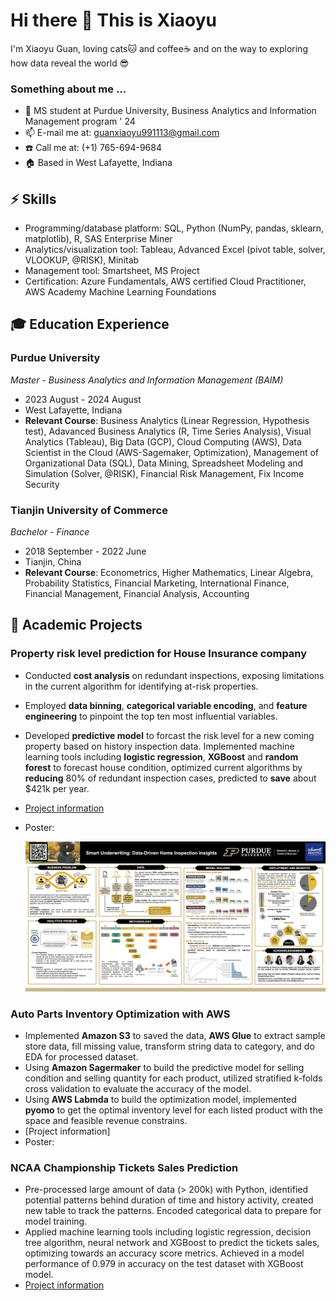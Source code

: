 # Hi there 👋 This is Xiaoyu
I'm Xiaoyu Guan, loving cats🐱 and coffee☕️ and on the way to exploring how data reveal the world 😎
### Something about me ...
- 🏃 MS student at Purdue University, Business Analytics and Information Management program ' 24
- 📫 E-mail me at: guanxiaoyu991113@gmail.com 
- ☎️ Call me at: (+1) 765-694-9684
- 🏠 Based in West Lafayette, Indiana 
  
## ⚡️ Skills
- Programming/database platform: SQL, Python (NumPy, pandas, sklearn, matplotlib), R, SAS Enterprise Miner
- Analytics/visualization tool: Tableau, Advanced Excel (pivot table, solver, VLOOKUP, @RISK), Minitab
- Management tool: Smartsheet, MS Project
- Certification: Azure Fundamentals, AWS certified Cloud Practitioner, AWS Academy Machine Learning Foundations

## 🎓 Education Experience
### Purdue University
*Master* - *Business Analytics and Information Management (BAIM)*
- 2023 August - 2024 August
- West Lafayette, Indiana
- **Relevant Course**: Business Analytics (Linear Regression, Hypothesis test), Adavanced Business Analytics (R, Time Series Analysis), Visual Analytics (Tableau), Big Data (GCP), Cloud Computing (AWS), Data Scientist in the Cloud (AWS-Sagemaker, Optimization), Management of Organizational Data (SQL), Data Mining, Spreadsheet Modeling and Simulation (Solver, @RISK), Financial Risk Management, Fix Income Security

### Tianjin University of Commerce
*Bachelor* - *Finance*
- 2018 September - 2022 June
- Tianjin, China
- **Relevant Course**: Econometrics, Higher Mathematics, Linear Algebra, Probability Statistics, Financial Marketing, International Finance, Financial Management, Financial Analysis, Accounting

## 📖 Academic Projects
### Property risk level prediction for House Insurance company
- Conducted **cost analysis** on redundant inspections, exposing limitations in the current algorithm for identifying at-risk properties.
- Employed **data binning**, **categorical variable encoding**, and **feature engineering** to pinpoint the top ten most influential variables.
- Developed **predictive model** to forcast the risk level for a new coming property based on history inspection data. Implemented machine learning tools including **logistic regression**, **XGBoost** and **random forest** to forecast house condition, optimized current algorithms by **reducing** 80% of redundant inspection cases, predicted to **save** about $421k per year.
- [Project information](https://github.com/Xiaoyuu99/Predictive_analysis_for_house_insurance/tree/main)
- Poster:
  
  ![predictive analysis](predictive_analysis.png)

### Auto Parts Inventory Optimization with AWS
- Implemented **Amazon S3** to saved the data, **AWS Glue** to extract sample store data, fill missing value, transform string data to category, and do EDA for processed dataset.
- Using **Amazon Sagermaker** to build the predictive model for selling condition and selling quantity for each product, utilized stratified k-folds cross validation to evaluate the accuracy of the model.
- Using **AWS Labmda** to build the optimization model, implemented **pyomo** to get the optimal inventory level for each listed product with the space and feasible revenue constrains.
- [Project information]
- Poster:

### NCAA Championship Tickets Sales Prediction
- Pre-processed large amount of data (> 200k) with Python, identified potential patterns behind duration of time and history activity, created new table to track the patterns. Encoded categorical data to prepare for model training.
- Applied machine learning tools including logistic regression, decision tree algorithm, neural network and XGBoost to predict the tickets sales, optimizing towards an accuracy score metrics. Achieved in a model performance of 0.979 in accuracy on the test dataset with XGBoost model.
- [Project information](https://github.com/Xiaoyuu99/CACC)
  
### 



<!--
**Xiaoyuu99/Xiaoyuu99** is a ✨ _special_ ✨ repository because its `README.md` (this file) appears on your GitHub profile.

Here are some ideas to get you started:

- 🔭 I’m currently working on ...
- 🌱 I’m currently learning ...
- 👯 I’m looking to collaborate on ...
- 🤔 I’m looking for help with ...
- 💬 Ask me about ...
- 📫 How to reach me: ...
- 😄 Pronouns: ...
- ⚡ Fun fact: ...
--> 
